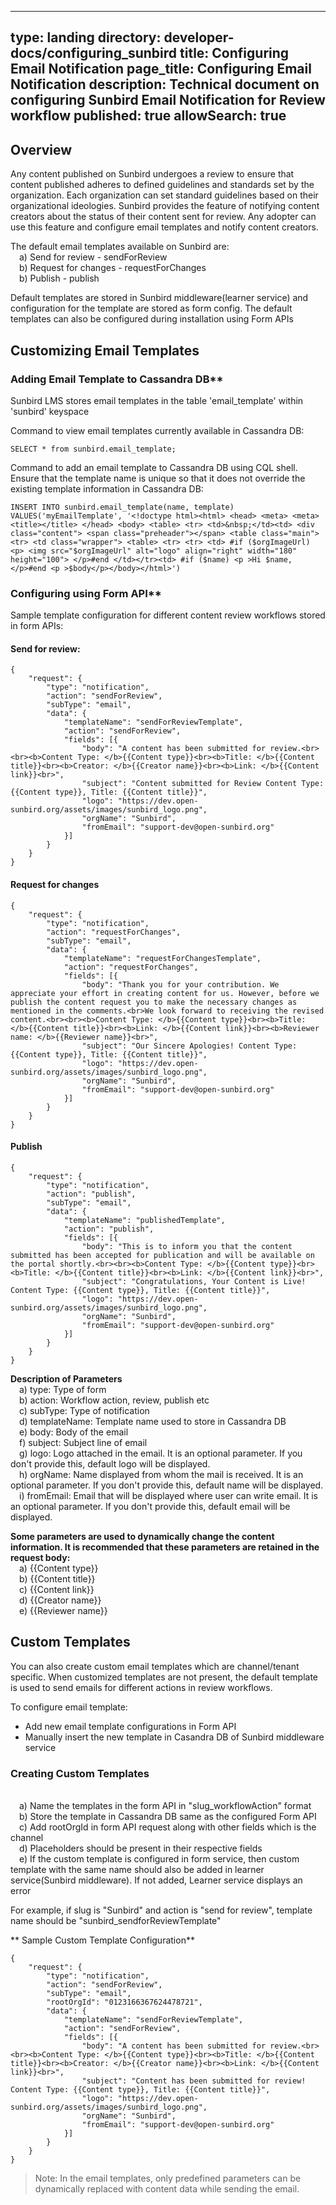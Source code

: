 
---
type: landing
directory: developer-docs/configuring_sunbird
title: Configuring Email Notification
page_title: Configuring Email Notification
description: Technical document on configuring Sunbird Email Notification for Review workflow
published: true
allowSearch: true
---

## Overview
Any content published on Sunbird undergoes a review to ensure that content published adheres to defined guidelines and standards set by the organization. Each organization can set standard guidelines based on their organizational ideologies. Sunbird provides the feature of notifying content creators about the status of their content sent for review. Any adopter can use this feature and configure email templates and notify content creators. 

The default email templates available on Sunbird are:
<br>&emsp;a) Send for review - sendForReview
<br>&emsp;b) Request for changes - requestForChanges
<br>&emsp;b) Publish - publish

Default templates are stored in Sunbird middleware(learner service) and configuration for the template are stored as form config. The default templates can also be configured during installation using Form APIs

## Customizing Email Templates

### Adding Email Template to Cassandra DB**

Sunbird LMS stores email templates in the table 'email_template' within 'sunbird' keyspace 

Command to view email templates currently available in Cassandra DB:

    SELECT * from sunbird.email_template;

Command to add an email template to Cassandra DB using CQL shell. Ensure that the template name is unique so that it does not override the existing template information in Cassandra DB:

    INSERT INTO sunbird.email_template(name, template) VALUES('myEmailTemplate', '<!doctype html><html> <head> <meta> <meta> <title></title> </head> <body> <table> <tr> <td>&nbsp;</td><td> <div class="content"> <span class="preheader"></span> <table class="main"> <tr> <td class="wrapper"> <table> <tr> <tr> <td> #if ($orgImageUrl) <p> <img src="$orgImageUrl" alt="logo" align="right" width="180" height="100"> </p>#end </td></tr><td> #if ($name) <p >Hi $name,</p>#end <p >$body</p></body></html>')

### Configuring using Form API**

Sample template configuration for different content review workflows stored in form APIs:

#### Send for review:

	{
		"request": {
			"type": "notification",
			"action": "sendForReview",
			"subType": "email",
			"data": {
				"templateName": "sendForReviewTemplate",
				"action": "sendForReview",
				"fields": [{
					"body": "A content has been submitted for review.<br><br><b>Content Type: </b>{{Content type}}<br><b>Title: </b>{{Content title}}<br><b>Creator: </b>{{Creator name}}<br><b>Link: </b>{{Content link}}<br>",
					"subject": "Content submitted for Review Content Type: {{Content type}}, Title: {{Content title}}",
					"logo": "https://dev.open-sunbird.org/assets/images/sunbird_logo.png",
					"orgName": "Sunbird",	
					"fromEmail": "support-dev@open-sunbird.org"
				}]
			}
		}
	}


#### Request for changes

	{
		"request": {
			"type": "notification",
			"action": "requestForChanges",
			"subType": "email",
			"data": {
				"templateName": "requestForChangesTemplate",
				"action": "requestForChanges",
				"fields": [{
					"body": "Thank you for your contribution. We appreciate your effort in creating content for us. However, before we publish the content request you to make the necessary changes as mentioned in the comments.<br>We look forward to receiving the revised content.<br><br><b>Content Type: </b>{{Content type}}<br><b>Title: </b>{{Content title}}<br><b>Link: </b>{{Content link}}<br><b>Reviewer name: </b>{{Reviewer name}}<br>",
					"subject": "Our Sincere Apologies! Content Type: {{Content type}}, Title: {{Content title}}",
					"logo": "https://dev.open-sunbird.org/assets/images/sunbird_logo.png",
					"orgName": "Sunbird",	
					"fromEmail": "support-dev@open-sunbird.org"
				}]
			}
		}
	}


#### Publish

	{
		"request": {
			"type": "notification",
			"action": "publish",
			"subType": "email",
			"data": {
				"templateName": "publishedTemplate",
				"action": "publish",
				"fields": [{
					"body": "This is to inform you that the content submitted has been accepted for publication and will be available on the portal shortly.<br><br><b>Content Type: </b>{{Content type}}<br><b>Title: </b>{{Content title}}<br><b>Link: </b>{{Content link}}<br>",
					"subject": "Congratulations, Your Content is Live! Content Type: {{Content type}}, Title: {{Content title}}",
					"logo": "https://dev.open-sunbird.org/assets/images/sunbird_logo.png",
					"orgName": "Sunbird",	
					"fromEmail": "support-dev@open-sunbird.org"
				}]
			}
		}
	}

**Description of Parameters**
<br>&emsp;a) type: Type of form
<br>&emsp;b) action: Workflow action, review, publish etc
<br>&emsp;c) subType: Type of notification
<br>&emsp;d) templateName: Template name used to store in Cassandra DB
<br>&emsp;e) body: Body of the email
<br>&emsp;f) subject: Subject line of email
<br>&emsp;g) logo: Logo attached in the email. It is an optional parameter. If you don't provide this, default logo will be displayed.
<br>&emsp;h) orgName: Name displayed from whom the mail is received. It is an optional parameter. If you don't provide this, default name will be displayed.
<br>&emsp;i) fromEmail: Email that will be displayed where user can write email. It is an optional parameter. If you don't provide this, default email will be displayed.

**Some parameters are used to dynamically change the content information. It is recommended that these parameters are retained in the request body:**
<br>&emsp;a) {{Content type}}
<br>&emsp;b) {{Content title}}
<br>&emsp;c) {{Content link}}
<br>&emsp;d) {{Creator name}}
<br>&emsp;e) {{Reviewer name}}

## Custom Templates
You can also create custom email templates which are channel/tenant specific. When customized templates are not present, the default template is used to send emails for different actions in review workflows.

To configure email template:
* Add new email template configurations in Form API 
* Manually insert the new template in Casandra DB of Sunbird middleware service

### Creating Custom Templates
<br>&emsp;a) Name the templates in the form API in "slug_workflowAction" format
<br>&emsp;b) Store the template in Cassandra DB same as the configured Form API
<br>&emsp;c) Add rootOrgId in form API request along with other fields which is the channel
<br>&emsp;d) Placeholders should be present in their respective fields
<br>&emsp;e) If the custom template is configured in form service, then custom template with the same name should also be added in learner service(Sunbird middleware). If not added,  Learner service displays an error

For example, if slug is "Sunbird" and action is "send for review", template name should be "sunbird_sendforReviewTemplate"

** Sample Custom Template Configuration**

	{
		"request": {
			"type": "notification",
			"action": "sendForReview",
			"subType": "email",
			"rootOrgId": "0123166367624478721",
			"data": {
				"templateName": "sendForReviewTemplate",
				"action": "sendForReview",
				"fields": [{
					"body": "A content has been submitted for review.<br><br><b>Content Type: </b>{{Content type}}<br><b>Title: </b>{{Content title}}<br><b>Creator: </b>{{Creator name}}<br><b>Link: </b>{{Content link}}<br>",
					"subject": "Content has been submitted for review! Content Type: {{Content type}}, Title: {{Content title}}",
					"logo": "https://dev.open-sunbird.org/assets/images/sunbird_logo.png",
					"orgName": "Sunbird",	
					"fromEmail": "support-dev@open-sunbird.org"
				}]
			}
		}
	}

> Note: In the email templates, only predefined parameters can be dynamically replaced with content data while sending the email.
